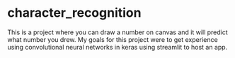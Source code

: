 # character_recognition
This is a project where you can draw a number on canvas and it will predict what number you drew. My goals for this project were to get experience using convolutional neural networks in keras using streamlit to host an app. 
